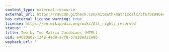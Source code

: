 ```yaml
---
content_type: external-resource
external_url: https://rawcdn.githack.com/mitmath/matrixcalc/3f6758996e40c5c1070279f89f7f65e76e08003d/notes/2x2Jacobians.jl.html
has_external_license_warning: true
license: https://en.wikipedia.org/wiki/All_rights_reserved
status: ''
title: Two by Two Matrix Jacobians (HTML)
uid: e4620a02-1348-4ed9-a7f8-57a10ed21e8b
wayback_url: ''
---
```

